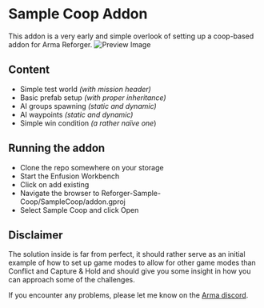 # Sample Coop Addon
This addon is a very early and simple overlook of setting up a coop-based addon for Arma Reforger.
![Preview Image](https://github.com/exocs/Reforger-Sample-Coop/blob/main/PreviewImage.jpg?raw=true)

## Content
- Simple test world *(with mission header)*
- Basic prefab setup *(with proper inheritance)*
- AI groups spawning *(static and dynamic)*
- AI waypoints *(static and dynamic)*
- Simple win condition *(a rather naïve one*)

## Running the addon
- Clone the repo somewhere on your storage
- Start the Enfusion Workbench
- Click on add existing
- Navigate the browser to Reforger-Sample-Coop/SampleCoop/addon.gproj
- Select Sample Coop and click Open

## Disclaimer
The solution inside is far from perfect, it should rather serve as an initial example of how to set up game modes to allow for other game modes than Conflict and Capture & Hold and should give you some insight in how you can approach some of the challenges.

If you encounter any problems, please let me know on the [Arma discord](http://discord.gg/arma).
